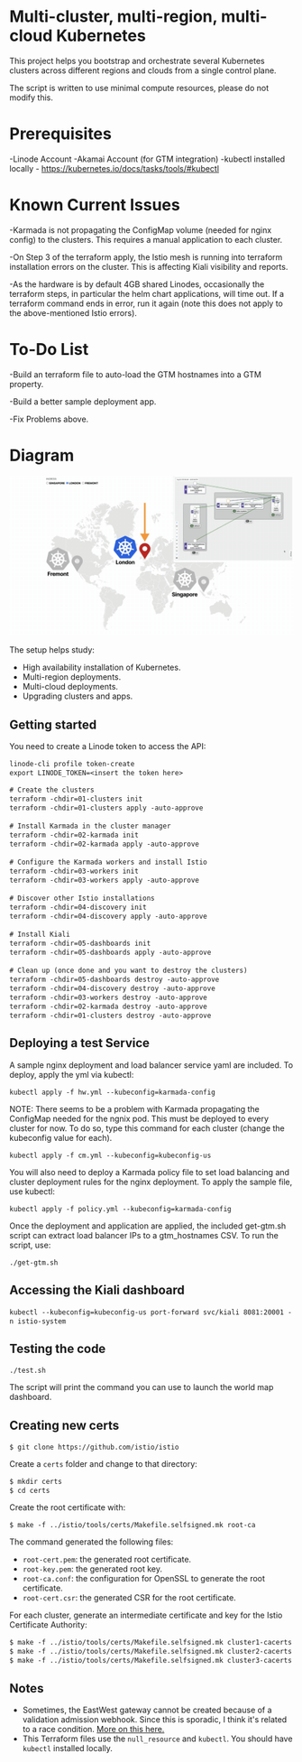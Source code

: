 # Multi-cluster, multi-region, multi-cloud Kubernetes

This project helps you bootstrap and orchestrate several Kubernetes clusters across different regions and clouds from a single control plane.

The script is written to use minimal compute resources, please do not modify this. 

# Prerequisites 

-Linode Account
-Akamai Account (for GTM integration)
-kubectl installed locally - https://kubernetes.io/docs/tasks/tools/#kubectl

# Known Current Issues

-Karmada is not propagating the ConfigMap volume (needed for nginx config) to the clusters. This requires a manual application to each cluster.

-On Step 3 of the terraform apply, the Istio mesh is running into terraform installation errors on the cluster. This is affecting Kiali visibility and reports. 

-As the hardware is by default 4GB shared Linodes, occasionally the terraform steps, in particular the helm chart applications, will time out. If a terraform command ends in error, run it again (note this does not apply to the above-mentioned Istio errors).

# To-Do List

-Build an terraform file to auto-load the GTM hostnames into a GTM property.

-Build a better sample deployment app.

-Fix Problems above.


# Diagram
![Scaling Kubernetes clusters across regions and clouds](assets/preview.gif)

The setup helps study:

- High availability installation of Kubernetes.
- Multi-region deployments.
- Multi-cloud deployments.
- Upgrading clusters and apps.

## Getting started

You need to create a Linode token to access the API:

```
linode-cli profile token-create
export LINODE_TOKEN=<insert the token here>
```

```
# Create the clusters
terraform -chdir=01-clusters init
terraform -chdir=01-clusters apply -auto-approve

# Install Karmada in the cluster manager
terraform -chdir=02-karmada init
terraform -chdir=02-karmada apply -auto-approve

# Configure the Karmada workers and install Istio
terraform -chdir=03-workers init
terraform -chdir=03-workers apply -auto-approve

# Discover other Istio installations
terraform -chdir=04-discovery init
terraform -chdir=04-discovery apply -auto-approve

# Install Kiali
terraform -chdir=05-dashboards init
terraform -chdir=05-dashboards apply -auto-approve

# Clean up (once done and you want to destroy the clusters)
terraform -chdir=05-dashboards destroy -auto-approve
terraform -chdir=04-discovery destroy -auto-approve
terraform -chdir=03-workers destroy -auto-approve
terraform -chdir=02-karmada destroy -auto-approve
terraform -chdir=01-clusters destroy -auto-approve
```
## Deploying a test Service

A sample nginx deployment and load balancer service yaml are included. To deploy, apply the yml via kubectl:
```
kubectl apply -f hw.yml --kubeconfig=karmada-config
```
NOTE: There seems to be a problem with Karmada propagating the ConfigMap needed for the ngnix pod. This must be deployed to every cluster for now. To do so, type this command for each cluster (change the kubeconfig value for each).
```
kubectl apply -f cm.yml --kubeconfig=kubeconfig-us
```
You will also need to deploy a Karmada policy file to set load balancing and cluster deployment rules for the nginx deployment. To apply the sample file, use kubectl:
```
kubectl apply -f policy.yml --kubeconfig=karmada-config
```
Once the deployment and application are applied, the included get-gtm.sh script can extract load balancer IPs to a gtm_hostnames CSV. To run the script, use:
```
./get-gtm.sh
```
## Accessing the Kiali dashboard

```
kubectl --kubeconfig=kubeconfig-us port-forward svc/kiali 8081:20001 -n istio-system
```

## Testing the code

```
./test.sh
```

The script will print the command you can use to launch the world map dashboard.

## Creating new certs

```
$ git clone https://github.com/istio/istio
```

Create a `certs` folder and change to that directory:

```
$ mkdir certs
$ cd certs
```

Create the root certificate with:

```
$ make -f ../istio/tools/certs/Makefile.selfsigned.mk root-ca
```

The command generated the following files:

- `root-cert.pem`: the generated root certificate.
- `root-key.pem`: the generated root key.
- `root-ca.conf`: the configuration for OpenSSL to generate the root certificate.
- `root-cert.csr`: the generated CSR for the root certificate.

For each cluster, generate an intermediate certificate and key for the Istio Certificate Authority:

```
$ make -f ../istio/tools/certs/Makefile.selfsigned.mk cluster1-cacerts
$ make -f ../istio/tools/certs/Makefile.selfsigned.mk cluster2-cacerts
$ make -f ../istio/tools/certs/Makefile.selfsigned.mk cluster3-cacerts
```

## Notes

- Sometimes, the EastWest gateway cannot be created because of a validation admission webhook. Since this is sporadic, I think it's related to a race condition. [More on this here.](https://github.com/istio/istio/issues/39205)
- This Terraform files use the `null_resource` and `kubectl`. You should have `kubectl` installed locally.
